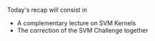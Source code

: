 Today's recap will consist in
- A complementary lecture on SVM Kernels
- The correction of the SVM Challenge together
